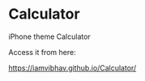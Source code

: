 # Calculator
iPhone theme Calculator

Access it from here:

https://iamvibhav.github.io/Calculator/
